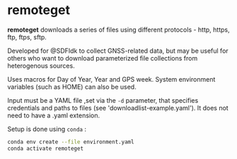 # remoteget

__remoteget__ downloads a series of files using different protocols - http, https, ftp, ftps, sftp.

Developed for @SDFIdk to collect GNSS-related data, but may be useful for others who want to download parameterized file collections from heterogenous sources.

Uses macros for Day of Year, Year and GPS week. System environment variables (such as HOME) can also be used.

Input must be a YAML file ,set via the `-d` parameter, that specifies credentials and paths to files (see 'downloadlist-example.yaml').
It does not need to have a .yaml extension.

Setup is done using `conda` :
```bash
conda env create --file environment.yaml
conda activate remoteget
```